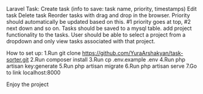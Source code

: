 Laravel
Task:
Create task (info to save: task name, priority, timestamps)
Edit task
Delete task
Reorder tasks with drag and drop in the browser. Priority should automatically be updated based on this. #1 priority goes at top, #2 next down and so on.
Tasks should be saved to a mysql table.
add project functionality to the tasks. User should be able to select a project from a dropdown and only view tasks associated with that project.

How to set up:
1.Run git clone https://github.com/YuraArshakyan/task-sorter.git
2.Run composer install
3.Run cp .env.example .env
4.Run php artisan key:generate
5.Run php artisan migrate
6.Run php artisan serve
7.Go to link localhost:8000

Enjoy the project
